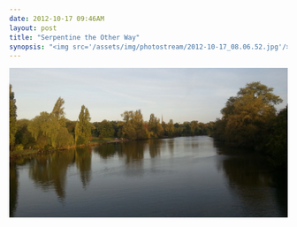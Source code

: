 ```yaml
---
date: 2012-10-17 09:46AM
layout: post
title: "Serpentine the Other Way"
synopsis: "<img src='/assets/img/photostream/2012-10-17_08.06.52.jpg'/>"
---
```


<a href='/assets/img/photostream/2012-10-17_08.06.52.jpg' target='_blank'><img src='/assets/img/photostream/2012-10-17_08.06.52.jpg'/></a>
